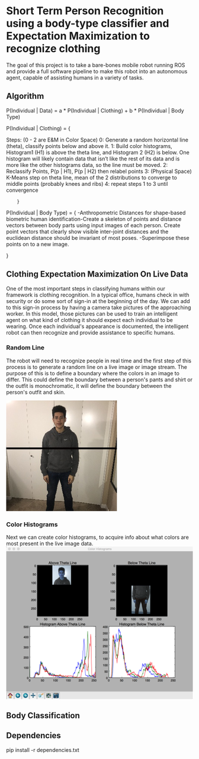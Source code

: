 # Short Term Person Recognition using a body-type classifier and Expectation Maximization to recognize clothing
The goal of this project is to take a bare-bones mobile robot running ROS and provide a full software pipeline to make this robot into an autonomous agent, capable of assisting humans in a variety of tasks.

## Algorithm

P(Individual | Data) =  a * P(Individual | Clothing) + b * P(Individual | Body Type)

P(Individual | Clothing) = {

Steps: (0 - 2 are E&M in Color Space)
		0: Generate a random horizontal line (theta), classify points below and above it.
		1: Build color histograms, Histogram1 (H1) is above the theta line, and Histogram 2 (H2) is below. One histogram will likely contain data that isn’t like the rest of its data and is more like the other histograms data, so the line must be moved.
		2: Reclassify Points, P(p | H1), P(p | H2) then relabel points
		3: (Physical Space) K-Means step on theta line, mean of the 2 distributions to converge to middle points (probably knees and ribs)
		4: repeat steps 1 to 3 until convergence

		}

P(Individual | Body Type) = {
-Anthropometric Distances for shape-based biometric human identification-Create a skeleton of points and distance vectors between body parts using input images of each person. Create point vectors that clearly show visible inter-joint distances and the euclidean distance should be invariant of most poses.
-Superimpose these points on to a new image.

}

##  Clothing Expectation Maximization On Live Data
One of the most important steps in classifying humans within our framework is clothing recognition. In a typical office, humans check in with security or do some sort of sign-in at the beginning of the day. We can add to this sign-in process by having a camera take pictures of the approaching worker. In this model, those pictures can be used to train an intelligent agent on what kind of clothing it should expect each individual to be wearing. Once each individual's appearance is documented, the intelligent robot can then recognize and provide assistance to specific humans.

###  Random Line
The robot will need to recognize people in real time and the first step of this process is to generate a random line on a live image or image stream. The purpose of this is to define a boundary where the colors in an image to differ. This could define the boundary between a person's pants and shirt or the outfit is monochromatic, it will define the boundary between the person's outfit and skin.

![A-Probabilistic-Framework-for-Short-Term-Person-Recognition-line](https://raw.githubusercontent.com/julianweisbord/A-Probabilistic-Framework-for-Short-Term-Person-Recognition/master/data_capture/manipulated_images/line.jpeg)
###  Color Histograms
Next we can create color histograms, to acquire info about what colors are most present in the live image data.
![A-Probabilistic-Framework-for-Short-Term-Person-Recognition-color_histograms](https://raw.githubusercontent.com/julianweisbord/A-Probabilistic-Framework-for-Short-Term-Person-Recognition/master/data_capture/manipulated_images/color_histograms.png)
##  Body Classification

##  Dependencies
pip install -r dependencies.txt
